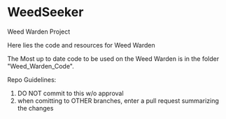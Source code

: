 # WeedSeeker
Weed Warden Project

Here lies the code and resources for Weed Warden 

The Most up to date code to be used on the Weed Warden is in the folder "Weed_Warden_Code". 

Repo Guidelines:
1. DO NOT commit to this w/o approval
2. when comitting to OTHER branches, enter a pull request summarizing the changes
